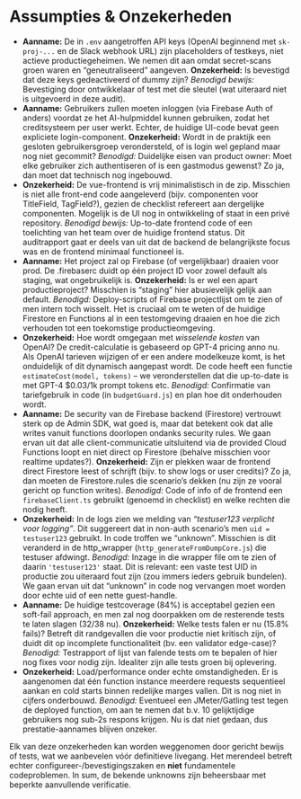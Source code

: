# Assumpties & Onzekerheden

- **Aanname:** De in `.env` aangetroffen API keys (OpenAI beginnend met `sk-proj-...` en de Slack webhook URL) zijn placeholders of testkeys, niet actieve productiegeheimen. We nemen dit aan omdat secret-scans groen waren en “geneutraliseerd” aangeven. **Onzekerheid:** Is bevestigd dat deze keys gedeactiveerd of dummy zijn? *Benodigd bewijs:* Bevestiging door ontwikkelaar of test met die sleutel (wat uiteraard niet is uitgevoerd in deze audit).
- **Aanname:** Gebruikers zullen moeten inloggen (via Firebase Auth of anders) voordat ze het AI-hulpmiddel kunnen gebruiken, zodat het creditsysteem per user werkt. Echter, de huidige UI-code bevat geen expliciete login-component. **Onzekerheid:** Wordt in de praktijk een gesloten gebruikersgroep verondersteld, of is login wel gepland maar nog niet gecommit? *Benodigd:* Duidelijke eisen van product owner: Moet elke gebruiker zich authentiseren of is een gastmodus gewenst? Zo ja, dan moet dat technisch nog ingebouwd.
- **Onzekerheid:** De vue-frontend is vrij minimalistisch in de zip. Misschien is niet alle front-end code aangeleverd (bijv. componenten voor TitleField, TagField?), gezien de checklist refereert aan dergelijke componenten. Mogelijk is de UI nog in ontwikkeling of staat in een privé repository. *Benodigd bewijs:* Up-to-date frontend code of een toelichting van het team over de huidige frontend status. Dit auditrapport gaat er deels van uit dat de backend de belangrijkste focus was en de frontend minimaal functioneel is.
- **Aanname:** Het project zal op Firebase (of vergelijkbaar) draaien voor prod. De .firebaserc duidt op één project ID voor zowel default als staging, wat ongebruikelijk is. **Onzekerheid:** Is er wel een apart productieproject? Misschien is “staging” hier abusievelijk gelijk aan default. *Benodigd:* Deploy-scripts of Firebase projectlijst om te zien of men intern toch wisselt. Het is cruciaal om te weten of de huidige Firestore en Functions al in een testomgeving draaien en hoe die zich verhouden tot een toekomstige productieomgeving.
- **Onzekerheid:** Hoe wordt omgegaan met *wisselende kosten* van OpenAI? De credit-calculatie is gebaseerd op GPT-4 pricing anno nu. Als OpenAI tarieven wijzigen of er een andere modelkeuze komt, is het onduidelijk of dit dynamisch aangepast wordt. De code heeft een functie `estimateCost(model, tokens)` – we veronderstellen dat die up-to-date is met GPT-4 $0.03/1k prompt tokens etc. *Benodigd:* Confirmatie van tariefgebruik in code (in `budgetGuard.js`) en plan hoe dit onderhouden wordt.
- **Aanname:** De security van de Firebase backend (Firestore) vertrouwt sterk op de Admin SDK, wat goed is, maar dat betekent ook dat alle writes vanuit functions doorlopen ondanks security rules. We gaan ervan uit dat alle client-communicatie uitsluitend via de provided Cloud Functions loopt en niet direct op Firestore (behalve misschien voor realtime updates?). **Onzekerheid:** Zijn er plekken waar de frontend direct Firestore leest of schrijft (bijv. to show logs or user credits)? Zo ja, dan moeten de Firestore.rules die scenario’s dekken (nu zijn ze vooral gericht op function writes). *Benodigd:* Code of info of de frontend een `firebaseClient.ts` gebruikt (genoemd in checklist) en welke rechten die nodig heeft.
- **Onzekerheid:** In de logs zien we melding van *“testuser123 verplicht voor logging”*. Dit suggereert dat in non-auth scenario’s men `uid = testuser123` gebruikt. In code troffen we “unknown”. Misschien is dit veranderd in de http_wrapper (`http_generateFromDumpCore.js`) die testuser afdwingt. *Benodigd:* Inzage in die wrapper file om te zien of daarin `'testuser123'` staat. Dit is relevant: een vaste test UID in productie zou uiteraard fout zijn (zou immers ieders gebruik bundelen). We gaan ervan uit dat “unknown” in code nog vervangen moet worden door echte uid of een nette guest-handle.
- **Aanname:** De huidige testcoverage (84%) is acceptabel gezien een soft-fail approach, en men zal nog doorpakken om de resterende tests te laten slagen (32/38 nu). **Onzekerheid:** Welke tests falen er nu (15.8% fails)? Betreft dit randgevallen die voor productie niet kritisch zijn, of duidt dit op incomplete functionaliteit (bv. een validator edge-case)? *Benodigd:* Testrapport of lijst van falende tests om te bepalen of hier nog fixes voor nodig zijn. Idealiter zijn alle tests groen bij oplevering.
- **Onzekerheid:** Load/performance onder echte omstandigheden. Er is aangenomen dat één function instance meerdere requests sequentieel aankan en cold starts binnen redelijke marges vallen. Dit is nog niet in cijfers onderbouwd. *Benodigd:* Eventueel een JMeter/Gatling test tegen de deployed function, om aan te nemen dat b.v. 10 gelijktijdige gebruikers nog sub-2s respons krijgen. Nu is dat niet gedaan, dus prestatie-aannames blijven onzeker.

Elk van deze onzekerheden kan worden weggenomen door gericht bewijs of tests, wat we aanbevelen vóór definitieve livegang. Het merendeel betreft echter configureer-/bevestigingszaken en **niet** fundamentele codeproblemen. In sum, de bekende unknowns zijn beheersbaar met beperkte aanvullende verificatie.